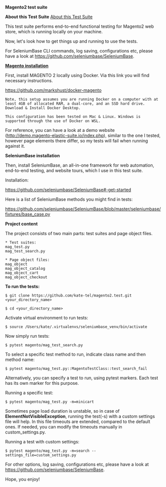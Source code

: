 **Magento2 test suite**


**About this Test Suite** [About this Test Suite](#about-this-test-suite)

This test suite performs end-to-end functional testing for Magento2 web store, which is running locally on your machine.

Now, let's look how to get things up and running to use the tests.


For SeleniumBase CLI commands, log saving, configurations etc, please have a look at https://github.com/seleniumbase/SeleniumBase.

**[Magento installation](#magento-installation)**

First, install MAGENTO 2 locally using Docker. Via this link you will find necessary instructions.

https://github.com/markshust/docker-magento

```
Note, this setup assumes you are running Docker on a computer with at least 4GB of allocated RAM, a dual-core, and an SSD hard drive. Download & Install Docker Desktop.

This configuration has been tested on Mac & Linux. Windows is supported through the use of Docker on WSL.

```
For reference, you can have a look at a demo website (http://demo.magento-elastic-suite.io/index.php), similar to the one I tested, however page elements there differ, so my tests will fail when running against it.

**SeleniumBase installation**   

Then, install SeleniumBase, an all-in-one framework for web automation, end-to-end testing, and website tours, which I use in this test suite.

Installation:

https://github.com/seleniumbase/SeleniumBase#-get-started

Here is a list of SeleniumBase methods you might find in tests:

https://github.com/seleniumbase/SeleniumBase/blob/master/seleniumbase/fixtures/base_case.py

**Project content**

The project consists of two main parts: test suites and page object files.

```
* Test suites:
mag_test.py
mag_test_search.py

* Page object files:
mag_object
mag_object_catalog
mag_object_cart
mag_object_checkout

```

**To run the tests:**

`$ git clone https://github.com/kate-tel/magento2.test.git <your_directory_name>`

`$ cd <your_directory_name>`

Activate virtual environment to run tests:

`$ source /Users/kate/.virtualenvs/seleniumbase_venv/bin/activate`

Now simply run tests:

`$ pytest magento/mag_test_search.py`

To select a specific test method to run, indicate class name and then method name:

`$ pytest magento/mag_test.py::MagentoTestClass::test_search_fail`

Alternatively, you can specify a test to run, using pytest markers. Each test has its own marker for this purpose.

Running a specific test:

`$ pytest magento/mag_test.py -m=minicart`

Sometimes page load duration is unstable, so in case of **ElementNotVisibleException**, running the test(-s) with a custom settings file will help. In this file timeouts are extended, compared to the default ones. If needed, you can modify the timeouts manually in custom_settings.py.

Running a test with custom settings:

`$ pytest magento/mag_test.py -m=search --settings_file=custom_settings.py`


For other options, log saving, configurations etc, please have a look at https://github.com/seleniumbase/SeleniumBase.


Hope, you enjoy!
